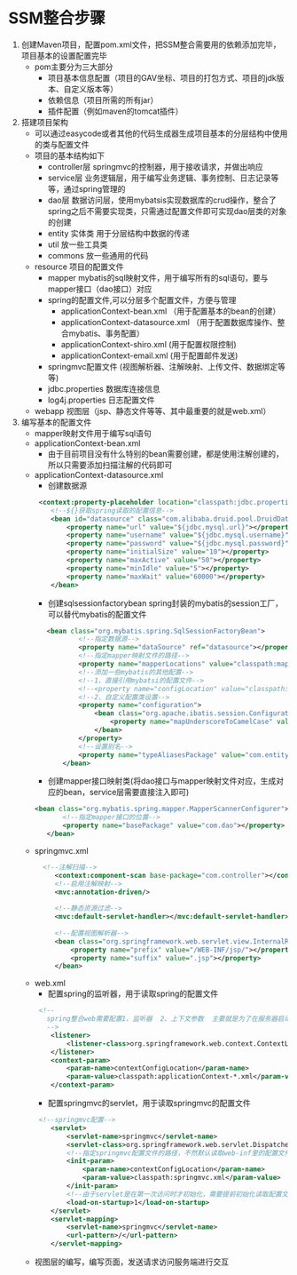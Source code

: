 # SSM整合步骤
1. 创建Maven项目，配置pom.xml文件，把SSM整合需要用的依赖添加完毕，项目基本的设置配置完毕
    * pom主要分为三大部分
        * 项目基本信息配置（项目的GAV坐标、项目的打包方式、项目的jdk版本、自定义版本等）
        * 依赖信息（项目所需的所有jar）
        * 插件配置（例如maven的tomcat插件）
2. 搭建项目架构
    * 可以通过easycode或者其他的代码生成器生成项目基本的分层结构中使用的类与配置文件
    * 项目的基本结构如下
        * controller层 springmvc的控制器，用于接收请求，并做出响应
        * service层 业务逻辑层，用于编写业务逻辑、事务控制、日志记录等等，通过spring管理的
        * dao层 数据访问层，使用mybatsis实现数据库的crud操作，整合了spring之后不需要实现类，只需通过配置文件即可实现dao层类的对象的创建
        * entity 实体类 用于分层结构中数据的传递
        * util 放一些工具类
        * commons 放一些通用的代码
    * resource 项目的配置文件
        * mapper mybatis的sql映射文件，用于编写所有的sql语句，要与mapper接口（dao接口）对应
        * spring的配置文件,可以分层多个配置文件，方便与管理
            * applicationContext-bean.xml （用于配置基本的bean的创建）
            * applicationContext-datasource.xml （用于配置数据库操作、整合mybatis、事务配置）
            * applicationContext-shiro.xml (用于配置权限控制)
            * applicationContext-email.xml (用于配置邮件发送)
        * springmvc配置文件 (视图解析器、注解映射、上传文件、数据绑定等等)
        * jdbc.properties 数据库连接信息
        * log4j.properties 日志配置文件
    * webapp 视图层（jsp、静态文件等等、其中最重要的就是web.xml）
3. 编写基本的配置文件
    * mapper映射文件用于编写sql语句
    * applicationContext-bean.xml
        * 由于目前项目没有什么特别的bean需要创建，都是使用注解创建的，所以只需要添加扫描注解的代码即可
    * applicationContext-datasource.xml 
        * 创建数据源
        ```xml
         <context:property-placeholder location="classpath:jdbc.properties"></context:property-placeholder>
            <!--${}获取spring读取的配置信息-->
            <bean id="datasource" class="com.alibaba.druid.pool.DruidDataSource">
                <property name="url" value="${jdbc.mysql.url}"></property>
                <property name="username" value="${jdbc.mysql.username}"></property>
                <property name="password" value="${jdbc.mysql.password}"></property>
                <property name="initialSize" value="10"></property>
                <property name="maxActive" value="50"></property>
                <property name="minIdle" value="5"></property>
                <property name="maxWait" value="60000"></property>
            </bean>
        ```
         * 创建sqlsessionfactorybean spring封装的mybatis的session工厂，可以替代mybatis的配置文件
         ```xml
            <bean class="org.mybatis.spring.SqlSessionFactoryBean">
                    <!--指定数据源-->
                    <property name="dataSource" ref="datasource"></property>
                    <!--指定mapper映射文件的路径-->
                    <property name="mapperLocations" value="classpath:mapper/*.xml"></property>
                    <!--添加一些mybatis的其他配置-->
                    <!--1、直接引用mybatsi的配置文件-->
                    <!--<property name="configLocation" value="classpath:mybatisconfig.xml"></property>-->
                    <!--2、自定义配置类设置-->
                    <property name="configuration">
                        <bean class="org.apache.ibatis.session.Configuration">
                            <property name="mapUnderscoreToCamelCase" value="true"></property>
                        </bean>
                    </property>
                    <!--设置别名-->
                    <property name="typeAliasesPackage" value="com.entity"></property>
                </bean>
         ```
         * 创建mapper接口映射类(将dao接口与mapper映射文件对应，生成对应的bean，service层需要直接注入即可)
         ```xml
         <bean class="org.mybatis.spring.mapper.MapperScannerConfigurer">
                <!--指定mapper接口的位置-->
                <property name="basePackage" value="com.dao"></property>
            </bean>
        ```
    * springmvc.xml
       ```xml
         <!--注解扫描-->
            <context:component-scan base-package="com.controller"></context:component-scan>
            <!--启用注解映射-->
            <mvc:annotation-driven/>
        
            <!--静态资源过滤-->
            <mvc:default-servlet-handler></mvc:default-servlet-handler>
        
            <!--配置视图解析器-->
            <bean class="org.springframework.web.servlet.view.InternalResourceViewResolver">
                <property name="prefix" value="/WEB-INF/jsp/"></property>
                <property name="suffix" value=".jsp"></property>
            </bean>
        ```
    * web.xml
        * 配置spring的监听器，用于读取spring的配置文件
        ```xml
         <!--
           spring整合web需要配置1、监听器  2、上下文参数  主要就是为了在服务器启动时读取spring的配置文件
           -->
            <listener>
                <listener-class>org.springframework.web.context.ContextLoaderListener</listener-class>
            </listener>
            <context-param>
                <param-name>contextConfigLocation</param-name>
                <param-value>classpath:applicationContext-*.xml</param-value>
            </context-param>
        ```
        * 配置springmvc的servlet，用于读取springmvc的配置文件  
        ```xml
         <!--springmvc配置-->
            <servlet>
                <servlet-name>springmvc</servlet-name>
                <servlet-class>org.springframework.web.servlet.DispatcherServlet</servlet-class>
                <!--指定springmvc配置文件的路径，不然默认读取web-inf里的配置文件-->
                <init-param>
                    <param-name>contextConfigLocation</param-name>
                    <param-value>classpath:springmvc.xml</param-value>
                </init-param>
                <!--由于servlet是在第一次访问时才初始化，需要提前初始化读取配置文件-->
                <load-on-startup>1</load-on-startup>
            </servlet>
            <servlet-mapping>
                <servlet-name>springmvc</servlet-name>
                <url-pattern>/</url-pattern>
            </servlet-mapping>
        ```
    * 视图层的编写，编写页面，发送请求访问服务端进行交互 
        
        